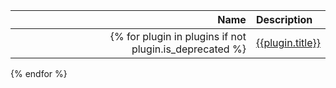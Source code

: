 |         Name | Description              |
|-------------:|:-------------------------|
{% for plugin in plugins if not plugin.is_deprecated %} | [{{plugin.title}}]({{plugin.pluginId}}.md) | {{plugin.description}} |
{% endfor %}

